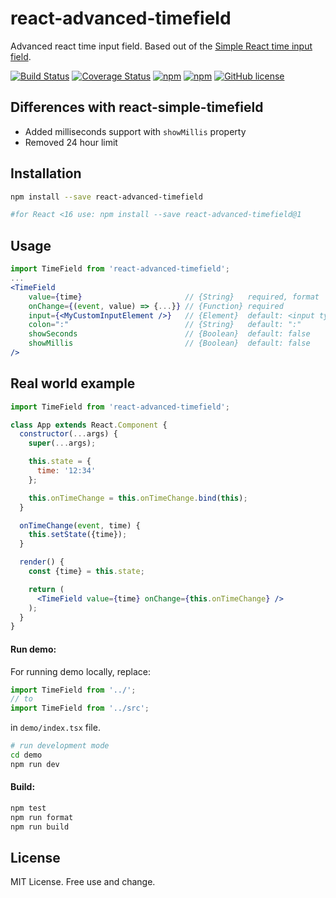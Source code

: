 # react-advanced-timefield

Advanced react time input field. Based out of the [Simple React time input field](https://github.com/antonfisher/react-simple-timefield).

[![Build Status](https://travis-ci.org/dotsub/react-advanced-timefield.svg?branch=master)](https://travis-ci.org/dotsub/react-advanced-timefield)
[![Coverage Status](https://coveralls.io/repos/github/dotsub/react-advanced-timefield/badge.svg?branch=master)](https://coveralls.io/github/dotsub/react-advanced-timefield?branch=master)
[![npm](https://img.shields.io/npm/dt/react-advanced-timefield.svg?colorB=brightgreen)](https://www.npmjs.com/package/react-advanced-timefield)
[![npm](https://img.shields.io/npm/v/react-advanced-timefield.svg?colorB=brightgreen)](https://www.npmjs.com/package/react-advanced-timefield)
[![GitHub license](https://img.shields.io/github/license/dotsub/react-advanced-timefield.svg)](https://github.com/dotsub/react-advanced-timefield/blob/master/LICENSE)

## Differences with react-simple-timefield

- Added milliseconds support with `showMillis` property
- Removed 24 hour limit

## Installation
```bash
npm install --save react-advanced-timefield

#for React <16 use: npm install --save react-advanced-timefield@1
```

## Usage
```jsx
import TimeField from 'react-advanced-timefield';
...
<TimeField
    value={time}                       // {String}   required, format '00:00' or '00:00:00'
    onChange={(event, value) => {...}} // {Function} required
    input={<MyCustomInputElement />}   // {Element}  default: <input type="text" />
    colon=":"                          // {String}   default: ":"
    showSeconds                        // {Boolean}  default: false
    showMillis                         // {Boolean}  default: false
/>
```

## Real world example
```jsx
import TimeField from 'react-advanced-timefield';

class App extends React.Component {
  constructor(...args) {
    super(...args);

    this.state = {
      time: '12:34'
    };

    this.onTimeChange = this.onTimeChange.bind(this);
  }

  onTimeChange(event, time) {
    this.setState({time});
  }

  render() {
    const {time} = this.state;

    return (
      <TimeField value={time} onChange={this.onTimeChange} />
    );
  }
}
```

#### Run demo:
For running demo locally, replace:
```javascript
import TimeField from '../';
// to
import TimeField from '../src';
```
in `demo/index.tsx` file.

```bash
# run development mode
cd demo
npm run dev
```

#### Build:
```bash
npm test
npm run format
npm run build
```

## License
MIT License. Free use and change.

